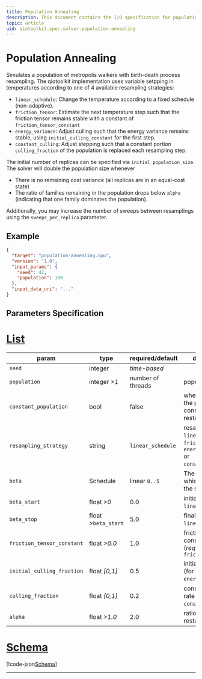 ```yaml
---
title: Population Annealing
description: This document contains the I/O specification for population annealing
topic: article
uid: qiotoolkit.spec.solver.population-annealing
---
```


Population Annealing
====================

Simulates a population of metropolis walkers with birth-death process
resampling. The qiotoolkit implementation uses variable setpping in temperatures
according to one of 4 available resampling strategies:

  * `linear_schedule`: Change the temperature according to a fixed schedule (non-adaptive).
  * `friction_tensor`: Estimate the next temperature step such that the friction
    tensor remains stable with a constant of `friction_tensor_constant`
  * `energy_variance`: Adjust culling such that the energy variance remains
    stable, using `initial_culling_constant` for the first step.
  * `constant_culling`: Adjust stepping such that a constant portion
    `culling_fraction` of the population is replaced each resampling step.

The initial number of replicas can be specified via `initial_population_size`.
The solver will double the population size whenever

   * There is no remaining cost variance (all replicas are in an equal-cost state)
   * The ratio of families remaining in the population drops below `alpha`
     (indicating that one family dominates the population).

Additionally, you may increase the number of sweeps between resamplings using
the `sweeps_per_replica` parameter.


Example
-------

```json
{
  "target": "population-annealing.cpu",
  "version": "1.0",
  "input_params": {
    "seed": 42,
    "population": 100
  },
  "input_data_uri": "..."
}
```


Parameters Specification
------------------------

# [List](#tab/tabid-1)

| param                      | type    | required/default | description    |
| -------------------------- | ------- | ---------------- | -------------- |
| `seed`                     | integer | _time-based_     |                |
| `population`               | integer _>1_  | number of threads | population size. |
| `constant_population`      | bool    | false | whether to keep the population constant between restarts |
| `resampling_strategy`      | string  | `linear_schedule` | resample by `linear_schedule`, `friction_tensor`, `energy_variance` or `constant_culling`. | 
| `beta`                     | Schedule | linear `0..5` | The schedule by which to anneal the system. |
| `beta_start`                     | float _>0_    | 0.0 | initial beta for the `linear_schedule`. |
| `beta_stop`                     | float _>_`beta_start`    | 5.0 | final beta for the `linear_schedule`. |
| `friction_tensor_constant` | float _>0.0_  | 1.0 | friction tensor constant (*required* for `friction_tensor` |
| `initial_culling_fraction` | float _[0,1]_ | 0.5 | initial culling rate (for `energy_variance`) |
| `culling_fraction`         | float _[0,1]_ | 0.2 | constant culling rate (for `constant_culling`) |
| `alpha`                    | float _>1.0_  | 2.0 | ratio to trigger a restart |

# [Schema](#tab/tabid-2)

[!code-json[Schema](population-annealing.schema)]

***
